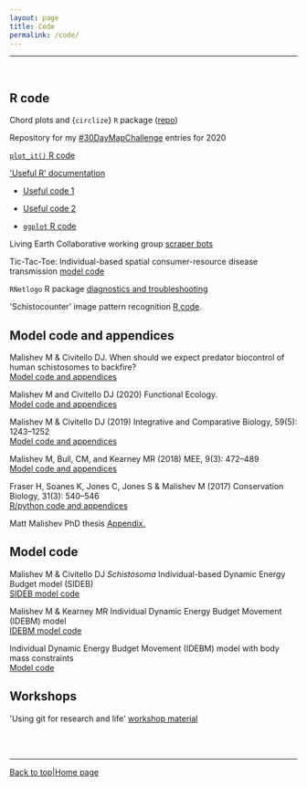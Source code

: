 ```yaml
---
layout: page
title: Code      
permalink: /code/
---  
```

<a id="top"></a>

******        
    
<br>     

## R code    

Chord plots and {`circlize`} `R` package ([repo](https://github.com/darwinanddavis/misc/tree/gh-pages/olympics))             

Repository for my [#30DayMapChallenge](https://github.com/darwinanddavis/worldmaps/tree/gh-pages/docs/30daymap2020) entries for 2020    

[`plot_it()` R code](https://github.com/darwinanddavis/plot_it)  

['Useful R' documentation](https://github.com/darwinanddavis/UsefulCode)  

* [Useful code 1](https://darwinanddavis.github.io/UsefulCode/UsefulCode.html)  

* [Useful code 2](https://darwinanddavis.github.io/UsefulCode/UsefulCode2.html)  

* [`ggplot` R code](https://darwinanddavis.github.io/UsefulCode/UsefulCode_ggplot.html)    

Living Earth Collaborative working group [scraper bots](https://github.com/darwinanddavis/LECWorkingGroup)  

Tic-Tac-Toe: Individual-based spatial consumer-resource disease transmission [model code](https://github.com/darwinanddavis/tictactoe)    
  
`RNetlogo` R package [diagnostics and troubleshooting](https://github.com/darwinanddavis/rnetlogo_diagnostics)   

'Schistocounter' image pattern recognition [R code](https://github.com/darwinanddavis/SchistoCount).    
  
## Model code and appendices       

Malishev M & Civitello DJ. When should we expect predator biocontrol of human schistosomes to backfire?   
[Model code and appendices](https://github.com/darwinanddavis/MalishevCivitello_biocontrol)      

Malishev M and Civitello DJ (2020) Functional Ecology.  
[Model code and appendices](https://github.com/darwinanddavis/MalishevCivitello_hostcontrol)            

Malishev M & Civitello DJ (2019) Integrative and Comparative Biology, 59(5): 1243–1252    
[Model code and appendices](https://github.com/darwinanddavis/MalishevCivitello_SICB)          

Malishev M, Bull, CM, and Kearney MR (2018) MEE, 9(3): 472–489  
[Model code and appendices](https://github.com/darwinanddavis/MalishevBullKearney)     
  
Fraser H, Soanes K, Jones C, Jones S & Malishev M (2017) Conservation Biology, 31(3): 540–546   
[R/python code and appendices](https://github.com/darwinanddavis/Fraser_etal_2017)            

Matt Malishev PhD thesis 
[Appendix.](https://github.com/darwinanddavis/Thesis)        

## Model code    

Malishev M & Civitello DJ _Schistosoma_ Individual-based Dynamic Energy Budget model (SIDEB)    
[SIDEB model code](https://github.com/darwinanddavis/SchistoIBM)           

Malishev M & Kearney MR Individual Dynamic Energy Budget Movement (IDEBM) model      
[IDEBM model code](https://github.com/darwinanddavis/Sleepy_IBM)        

Individual Dynamic Energy Budget Movement (IDEBM) model with body mass constraints   
[Model code](https://github.com/darwinanddavis/adultjuv)             
  
## Workshops               

'Using git for research and life' [workshop material](https://github.com/darwinanddavis/githubpres)        

<br>  
<br>  
  
******  

[Back to top](#top)|[Home page](./index.md)

  